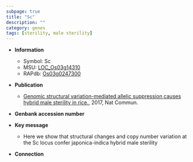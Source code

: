 ```yaml
---
subpage: true
title: "Sc"
description: ""
category: genes
tags: [sterility, male sterility]
---
```


* **Information**  
    + Symbol: Sc  
    + MSU: [LOC_Os03g14310](http://rice.plantbiology.msu.edu/cgi-bin/ORF_infopage.cgi?orf=LOC_Os03g14310)  
    + RAPdb: [Os03g0247300](http://rapdb.dna.affrc.go.jp/viewer/gbrowse_details/irgsp1?name=Os03g0247300)  

* **Publication**  
    + [Genomic structural variation-mediated allelic suppression causes hybrid male sterility in rice.](http://www.ncbi.nlm.nih.gov/pubmed?term=Genomic+structural+variation-mediated+allelic+suppression+causes+hybrid+male+sterility+in+rice.%5BTitle%5D), 2017, Nat Commun.

* **Genbank accession number**  

* **Key message**  
    + Here we show that structural changes and copy number variation at the Sc locus confer japonica-indica hybrid male sterility

* **Connection**  




